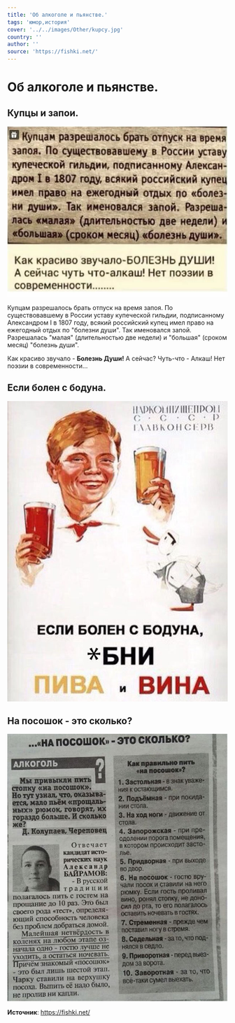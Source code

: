 ```yaml
---
title: 'Об алкоголе и пьянстве.'
tags: 'юмор,история'
cover: '../../images/Other/kupcy.jpg'
country: ''
author: ''
source: 'https://fishki.net/'
---
```


# Об алкоголе и пьянстве.

## Купцы и запои.

![Об алкоголе и пьянств](../../images/Other/kupcy.jpg 'Об алкоголе и пьянств')

Купцам разрешалось брать отпуск на время запоя. По существовавшему в России уставу купеческой гильдии, подписанному Александром I в 1807 году, всякий российский купец имел право на ежегодный отдых по "болезни души". Так именовался запой. Разрешалась "малая" (длительностью две недели) и "большая" (сроком месяц) "болезнь души".

Как красиво звучало - **Болезнь Души!** А сейчас? Чуть-что - Алкаш! Нет поэзии в современности...

## Если болен с бодуна.

![Об алкоголе и пьянстве](../../images/Other/s_boduna.jpg 'Об алкоголе и пьянстве')

## На посошок - это сколько?

![Об алкоголе и пьянстве](../../images/Other/na_pososhok.jpg 'Об алкоголе и пьянстве')

**Источник**: https://fishki.net/
